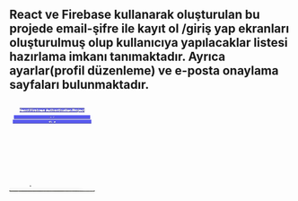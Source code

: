 ## React ve Firebase kullanarak oluşturulan bu projede email-şifre ile kayıt ol /giriş yap ekranları oluşturulmuş olup kullanıcıya yapılacaklar listesi hazırlama imkanı tanımaktadır. Ayrıca ayarlar(profil düzenleme) ve e-posta onaylama sayfaları bulunmaktadır. 

![](firebase-react.gif)

